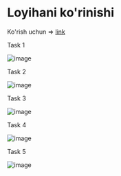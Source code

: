 # Loyihani ko'rinishi
Ko'rish uchun => [link]()

Task 1

![image](https://github.com/Tohirjon-Odilov/Bootcamp-Result/assets/82634626/bb40f721-7d4f-471a-af95-0324bcbc7dd2)

Task 2

![image](https://github.com/Tohirjon-Odilov/Bootcamp-Result/assets/82634626/69a71d6a-c672-4fec-9209-ef080d4926c0)

Task 3

![image](https://github.com/Tohirjon-Odilov/Bootcamp-Result/assets/82634626/50df8958-44dd-4a15-be50-e61dbbb4dea9)

Task 4

![image](https://github.com/Tohirjon-Odilov/Bootcamp-Result/assets/82634626/bfd6e25b-09ad-4ade-ae14-85b539abba26)

Task 5

![image](https://github.com/Tohirjon-Odilov/Bootcamp-Result/assets/82634626/4a04e0d6-3aad-4e64-aeee-80012a827775)


